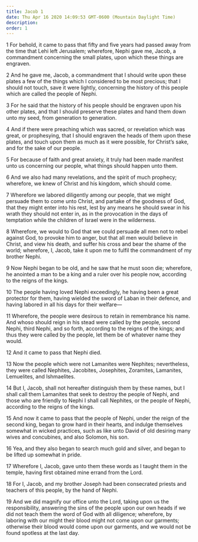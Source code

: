 ```yaml
---
title: Jacob 1
date: Thu Apr 16 2020 14:09:53 GMT-0600 (Mountain Daylight Time)
description: 
order: 1
---
```


<p>
  1 For behold, it came to pass that fifty and five years had passed away from
  the time that Lehi left Jerusalem; wherefore, Nephi gave me, Jacob, a
  commandment concerning the small plates, upon which these things are engraven.
</p>
<p>
  2 And he gave me, Jacob, a commandment that I should write upon these plates a
  few of the things which I considered to be most precious; that I should not
  touch, save it were lightly, concerning the history of this people which are
  called the people of Nephi.
</p>
<p>
  3 For he said that the history of his people should be engraven upon his other
  plates, and that I should preserve these plates and hand them down unto my
  seed, from generation to generation.
</p>
<p>
  4 And if there were preaching which was sacred, or revelation which was great,
  or prophesying, that I should engraven the heads of them upon these plates,
  and touch upon them as much as it were possible, for Christ&#x2019;s sake, and
  for the sake of our people.
</p>
<p>
  5 For because of faith and great anxiety, it truly had been made manifest unto
  us concerning our people, what things should happen unto them.
</p>
<p>
  6 And we also had many revelations, and the spirit of much prophecy;
  wherefore, we knew of Christ and his kingdom, which should come.
</p>
<p>
  7 Wherefore we labored diligently among our people, that we might persuade
  them to come unto Christ, and partake of the goodness of God, that they might
  enter into his rest, lest by any means he should swear in his wrath they
  should not enter in, as in the provocation in the days of temptation while the
  children of Israel were in the wilderness.
</p>
<p>
  8 Wherefore, we would to God that we could persuade all men not to rebel
  against God, to provoke him to anger, but that all men would believe in
  Christ, and view his death, and suffer his cross and bear the shame of the
  world; wherefore, I, Jacob, take it upon me to fulfil the commandment of my
  brother Nephi.
</p>
<p>
  9 Now Nephi began to be old, and he saw that he must soon die; wherefore, he
  anointed a man to be a king and a ruler over his people now, according to the
  reigns of the kings.
</p>
<p>
  10 The people having loved Nephi exceedingly, he having been a great protector
  for them, having wielded the sword of Laban in their defence, and having
  labored in all his days for their welfare&#x2014;
</p>
<p>
  11 Wherefore, the people were desirous to retain in remembrance his name. And
  whoso should reign in his stead were called by the people, second Nephi, third
  Nephi, and so forth, according to the reigns of the kings; and thus they were
  called by the people, let them be of whatever name they would.
</p>
<p>12 And it came to pass that Nephi died.</p>
<p>
  13 Now the people which were not Lamanites were Nephites; nevertheless, they
  were called Nephites, Jacobites, Josephites, Zoramites, Lamanites, Lemuelites,
  and Ishmaelites.
</p>
<p>
  14 But I, Jacob, shall not hereafter distinguish them by these names, but I
  shall call them Lamanites that seek to destroy the people of Nephi, and those
  who are friendly to Nephi I shall call Nephites, or the people of Nephi,
  according to the reigns of the kings.
</p>
<span></span>
<p>
  15 And now it came to pass that the people of Nephi, under the reign of the
  second king, began to grow hard in their hearts, and indulge themselves
  somewhat in wicked practices, such as like unto David of old desiring many
  wives and concubines, and also Solomon, his son.
</p>
<p>
  16 Yea, and they also began to search much gold and silver, and began to be
  lifted up somewhat in pride.
</p>
<p>
  17 Wherefore I, Jacob, gave unto them these words as I taught them in the
  temple, having first obtained mine errand from the Lord.
</p>
<p>
  18 For I, Jacob, and my brother Joseph had been consecrated priests and
  teachers of this people, by the hand of Nephi.
</p>
<p>
  19 And we did magnify our office unto the Lord, taking upon us the
  responsibility, answering the sins of the people upon our own heads if we did
  not teach them the word of God with all diligence; wherefore, by laboring with
  our might their blood might not come upon our garments; otherwise their blood
  would come upon our garments, and we would not be found spotless at the last
  day.
</p>
